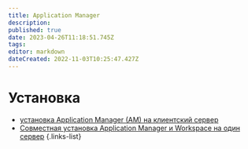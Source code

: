 ```yaml
---
title: Application Manager
description: 
published: true
date: 2023-04-26T11:18:51.745Z
tags: 
editor: markdown
dateCreated: 2022-11-03T10:25:47.427Z
---
```


# Установка

-  [установка Application Manager (AM) на клиентский сервер](/ru/app_manager/cleanInstallationAm)
- [Совместная установка Application Manager и Workspace на один сервер](/ru/app_manager/configurarionAmWorkspace)
{.links-list}